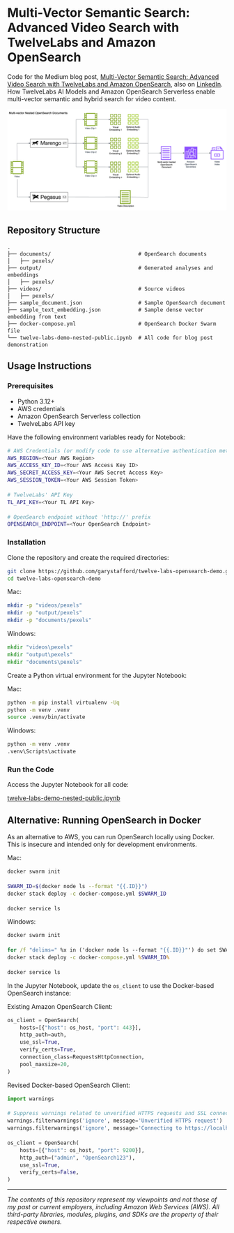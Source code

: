 # Multi-Vector Semantic Search: Advanced Video Search with TwelveLabs and Amazon OpenSearch

Code for the Medium blog post, [Multi-Vector Semantic Search: Advanced Video Search with TwelveLabs and Amazon OpenSearch](https://garystafford.medium.com/multi-vector-semantic-search-advanced-video-search-with-twelve-labs-and-amazon-opensearch-7b81ba52c373), also on [LinkedIn](https://www.linkedin.com/pulse/multi-vector-semantic-search-advanced-video-twelve-labs-gary-stafford-dmjoc/?trackingId=H5lUSIgrTv6eBGlnmr%2Fo6g%3D%3D). How TwelveLabs AI Models and Amazon OpenSearch Serverless enable multi-vector semantic and hybrid search for video content.

![Architecture](twelve_labs_bedrock.png)

## Repository Structure

```text
.
├── documents/                            # OpenSearch documents
│   ├── pexels/
├── output/                               # Generated analyses and embeddings
│   ├── pexels/
├── videos/                               # Source videos
│   ├── pexels/
├── sample_document.json                  # Sample OpenSearch document
├── sample_text_embedding.json            # Sample dense vector embedding from text
├── docker-compose.yml                    # OpenSearch Docker Swarm file
└── twelve-labs-demo-nested-public.ipynb  # All code for blog post demonstration
```

## Usage Instructions

### Prerequisites

- Python 3.12+
- AWS credentials
- Amazon OpenSearch Serverless collection
- TwelveLabs API key

Have the following environment variables ready for Notebook:

```bash
# AWS Credentials (or modify code to use alternative authentication method)
AWS_REGION=<Your AWS Region>
AWS_ACCESS_KEY_ID=<Your AWS Access Key ID>
AWS_SECRET_ACCESS_KEY=<Your AWS Secret Access Key>
AWS_SESSION_TOKEN=<Your AWS Session Token>

# TwelveLabs' API Key
TL_API_KEY=<Your TL API Key>

# OpenSearch endpoint without 'http://' prefix
OPENSEARCH_ENDPOINT=<Your OpenSearch Endpoint>
```

### Installation

Clone the repository and create the required directories:

```bash
git clone https://github.com/garystafford/twelve-labs-opensearch-demo.git
cd twelve-labs-opensearch-demo
```

Mac:

```bash
mkdir -p "videos/pexels"
mkdir -p "output/pexels"
mkdir -p "documents/pexels"
```

Windows:

```bat
mkdir "videos\pexels"
mkdir "output\pexels"
mkdir "documents\pexels"
```

Create a Python virtual environment for the Jupyter Notebook:

Mac:

```bash
python -m pip install virtualenv -Uq
python -m venv .venv
source .venv/bin/activate
```

Windows:

```bat
python -m venv .venv
.venv\Scripts\activate
```

### Run the Code

Access the Jupyter Notebook for all code:

[twelve-labs-demo-nested-public.ipynb](twelve-labs-demo-nested-public.ipynb)

## Alternative: Running OpenSearch in Docker

As an alternative to AWS, you can run OpenSearch locally using Docker. This is insecure and intended only for development environments.

Mac:

```bash
docker swarm init

SWARM_ID=$(docker node ls --format "{{.ID}}")
docker stack deploy -c docker-compose.yml $SWARM_ID

docker service ls
```

Windows:

```bat
docker swarm init

for /f "delims=" %x in ('docker node ls --format "{{.ID}}"') do set SWARM_ID=%x
docker stack deploy -c docker-compose.yml %SWARM_ID%

docker service ls
```

In the Jupyter Notebook, update the `os_client` to use the Docker-based OpenSearch instance:

Existing Amazon OpenSearch Client:

```python
os_client = OpenSearch(
    hosts=[{"host": os_host, "port": 443}],
    http_auth=auth,
    use_ssl=True,
    verify_certs=True,
    connection_class=RequestsHttpConnection,
    pool_maxsize=20,
)
```

Revised Docker-based OpenSearch Client:

```python
import warnings

# Suppress warnings related to unverified HTTPS requests and SSL connections
warnings.filterwarnings('ignore', message='Unverified HTTPS request')
warnings.filterwarnings('ignore', message='Connecting to https://localhost:9200 using SSL')

os_client = OpenSearch(
    hosts=[{"host": os_host, "port": 9200}],
    http_auth=("admin", "OpenSearch123"),
    use_ssl=True,
    verify_certs=False,
)
```

---

_The contents of this repository represent my viewpoints and not those of my past or current employers, including Amazon Web Services (AWS). All third-party libraries, modules, plugins, and SDKs are the property of their respective owners._
 
